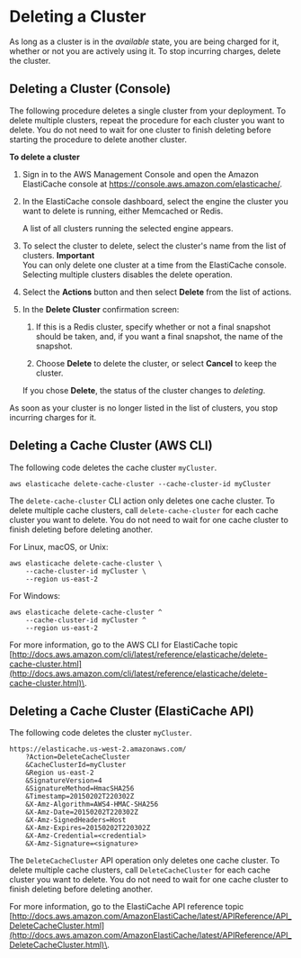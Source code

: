 # Deleting a Cluster<a name="Clusters.Delete"></a>

As long as a cluster is in the *available* state, you are being charged for it, whether or not you are actively using it\. To stop incurring charges, delete the cluster\.

## Deleting a Cluster \(Console\)<a name="Clusters.Delete.CON"></a>

The following procedure deletes a single cluster from your deployment\. To delete multiple clusters, repeat the procedure for each cluster you want to delete\. You do not need to wait for one cluster to finish deleting before starting the procedure to delete another cluster\.

**To delete a cluster**

1. Sign in to the AWS Management Console and open the Amazon ElastiCache console at [https://console\.aws\.amazon\.com/elasticache/](https://console.aws.amazon.com/elasticache/)\.

1. In the ElastiCache console dashboard, select the engine the cluster you want to delete is running, either Memcached or Redis\.

   A list of all clusters running the selected engine appears\.

1. To select the cluster to delete, select the cluster's name from the list of clusters\.
**Important**  
You can only delete one cluster at a time from the ElastiCache console\. Selecting multiple clusters disables the delete operation\.

1. Select the **Actions** button and then select **Delete** from the list of actions\.

1. In the **Delete Cluster** confirmation screen:

   1. If this is a Redis cluster, specify whether or not a final snapshot should be taken, and, if you want a final snapshot, the name of the snapshot\.

   1. Choose **Delete** to delete the cluster, or select **Cancel** to keep the cluster\.

   If you chose **Delete**, the status of the cluster changes to *deleting*\.

As soon as your cluster is no longer listed in the list of clusters, you stop incurring charges for it\.

## Deleting a Cache Cluster \(AWS CLI\)<a name="Clusters.Delete.CLI"></a>

The following code deletes the cache cluster `myCluster`\.

```
aws elasticache delete-cache-cluster --cache-cluster-id myCluster
```

The `delete-cache-cluster` CLI action only deletes one cache cluster\. To delete multiple cache clusters, call `delete-cache-cluster` for each cache cluster you want to delete\. You do not need to wait for one cache cluster to finish deleting before deleting another\.

For Linux, macOS, or Unix:

```
aws elasticache delete-cache-cluster \
    --cache-cluster-id myCluster \
    --region us-east-2
```

For Windows:

```
aws elasticache delete-cache-cluster ^
    --cache-cluster-id myCluster ^
    --region us-east-2
```

For more information, go to the AWS CLI for ElastiCache topic [http://docs.aws.amazon.com/cli/latest/reference/elasticache/delete-cache-cluster.html](http://docs.aws.amazon.com/cli/latest/reference/elasticache/delete-cache-cluster.html)\.

## Deleting a Cache Cluster \(ElastiCache API\)<a name="Clusters.Delete.API"></a>

The following code deletes the cluster `myCluster`\.

```
https://elasticache.us-west-2.amazonaws.com/    
    ?Action=DeleteCacheCluster
    &CacheClusterId=myCluster
    &Region us-east-2
    &SignatureVersion=4
    &SignatureMethod=HmacSHA256
    &Timestamp=20150202T220302Z
    &X-Amz-Algorithm=AWS4-HMAC-SHA256
    &X-Amz-Date=20150202T220302Z
    &X-Amz-SignedHeaders=Host
    &X-Amz-Expires=20150202T220302Z
    &X-Amz-Credential=<credential>
    &X-Amz-Signature=<signature>
```

The `DeleteCacheCluster` API operation only deletes one cache cluster\. To delete multiple cache clusters, call `DeleteCacheCluster` for each cache cluster you want to delete\. You do not need to wait for one cache cluster to finish deleting before deleting another\.

For more information, go to the ElastiCache API reference topic [http://docs.aws.amazon.com/AmazonElastiCache/latest/APIReference/API_DeleteCacheCluster.html](http://docs.aws.amazon.com/AmazonElastiCache/latest/APIReference/API_DeleteCacheCluster.html)\.